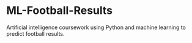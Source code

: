 # ML-Football-Results
Artificial intelligence coursework using Python and machine learning to predict football results.
